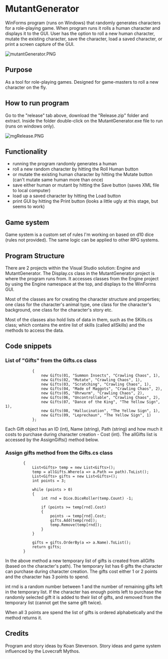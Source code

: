 # MutantGenerator

WinForms program (runs on Windows) that randomly generates characters for a role-playing game. When program runs it rolls a human character and displays it to the GUI. User has the option to roll a new human character, mutate the existing character, save the character, load a saved character, or print a screen capture of the GUI.

![mutantGenerator.PNG](https://gamblepants.github.io/img/mutantGenerator.PNG)

## Purpose

As a tool for role-playing games. Designed for game-masters to roll a new character on the fly.

## How to run program

Go to the "release" tab above, download the "Release.zip" folder and extract. Inside the folder double-click on the MutantGenerator.exe file to run (runs on windows only).

![mgRelease.PNG](https://gamblepants.github.io/img/mgRelease.PNG)

## Functionality

- running the program randomly generates a human
- roll a new random character by hitting the Roll Human button
- or mutate the existing human character by hitting the Mutate button (can't mutate same human more than once)
- save either human or mutant by hitting the Save button (saves XML file to local computer)
- load up a saved character by hitting the Load button
- print GUI by hitting the Print button (looks a little ugly at this stage, but seems to work)

## Game system

Game system is a custom set of rules I'm working on based on d10 dice (rules not provided). The same logic can be applied to other RPG systems. 

## Program Structure

There are 2 projects within the Visual Studio solution: Engine and MutantGenerator. The Display.cs class in the MutantGenerator project is where the program runs from. It accesses classes from the Engine project by using the Engine namespace at the top, and displays to the WinForms GUI.

Most of the classes are for creating the character structure and properties; one class for the character's animal type, one class for the character's background, one class for the character's story etc. 

Most of the classes also hold lists of data in them, such as the SKills.cs class; which contains the entire list of skills (called allSkills) and the methods to access the data.

## Code snippets

### List of "Gifts" from the Gifts.cs class

```C#allGifts = new List<Gifts>()
            {
                new Gifts(01, "Summon Insects", "Crawling Chaos", 1), 
                new Gifts(02, "Mutate", "Crawling Chaos", 1), 
                new Gifts(03, "Scratching", "Crawling Chaos", 1), 
                new Gifts(04, "Made of Maggots", "Crawling Chaos", 2), 
                new Gifts(05, "Ohrwurm", "Crawling Chaos", 2), 
                new Gifts(06, "Uncontrollable", "Crawling Chaos", 2), 
                new Gifts(07, "Dance of the King", "The Yellow Sign", 1), 
                new Gifts(08, "Hallucination", "The Yellow Sign", 1),
                new Gifts(09, "Leprechaun", "The Yellow Sign", 1)
            };
```

Each Gift object has an ID (int), Name (string), Path (string) and how much it costs to purchase during character creation - Cost (int). The allGifts list is accessed by the AssignGifts() method below.

### Assign gifts method from the Gifts.cs class

```C#public static List<Gifts> AssignGifts(string path)
        {
            List<Gifts> temp = new List<Gifts>();
            temp = allGifts.Where(a => a.Path == path).ToList();
            List<Gifts> gifts = new List<Gifts>();
            int points = 3;
            
            while (points > 0)
            {
                int rnd = Dice.DiceRoller(temp.Count) -1;

                if (points >= temp[rnd].Cost)
                {
                    points -= temp[rnd].Cost;
                    gifts.Add(temp[rnd]);
                    temp.Remove(temp[rnd]);
                }
            }

            gifts = gifts.OrderBy(a => a.Name).ToList();
            return gifts;
        }
```

In the above method a new temporary list of gifts is created from allGifts (based on the character's path). The temporary list has 6 gifts the character can purchase during character creation. The gifts cost either 1 or 2 points and the character has 3 points to spend. 

int rnd is a random number between 1 and the number of remaining gifts left in the temporary list. If the character has enough points left to purchase the randomly selected gift it is added to their list of gifts, and removed from the temporary list (cannot get the same gift twice).

When all 3 points are spend the list of gifts is ordered alphabetically and the method returns it.

## Credits

Program and story ideas by Koan Stevenson. Story ideas and game system influenced by the Lovecraft Mythos.
